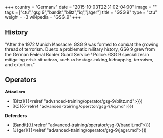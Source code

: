 +++
country = "Germany"
date = "2015-10-03T22:31:02-04:00"
image = ""
tags = ["ctu","gsg 9","bandit","blitz","iq","jäger"]
title = "GSG 9"
type = "ctu"
weight = -3
wikipedia = "GSG_9"
+++

## History

"After the 1972 Munich Massacre, GSG 9 was formed to combat the growing thread of terrorism. Due to a problematic military history, GSG 9 grew from the German Federal Border Guard Service / Police. GSG 9 specializes in mitigating crisis situations, such as hostage-taking, kidnapping, terrorism, and extortion."

## Operators

**Attackers**

- [Blitz]({{<relref "advanced-training/operator/gsg-9/blitz.md">}})
- [IQ]({{<relref "advanced-training/operator/gsg-9/iq.md">}})

**Defenders**

- [Bandit]({{<relref "advanced-training/operator/gsg-9/bandit.md">}})
- [Jäger]({{<relref "advanced-training/operator/gsg-9/jager.md">}})
